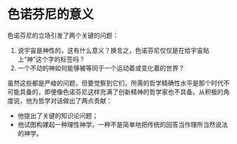 # 色诺芬尼的意义

色诺芬尼的立场引发了两个关键的问题：

1. 说宇宙是神性的，这有什么意义？换言之，色诺芬尼仅仅是在给宇宙贴上“神”这个字的标签吗？
2. 一个不动的神如何能够被等同于一个运动着或变化着的世界？

虽然这些都是严峻的问题，但要觉察到它们，所需的哲学精确性水平是那个时代不可能具备的，即便像色诺芬尼这样充满了创新精神的哲学家也不具备。从积极的角度说，他为哲学对话做出了两点贡献：

- 他提出了关键的知识论问题；
- 他试图构建起一种理性神学，一种不是简单地把传统的回答当作理所当然说法的神学。
